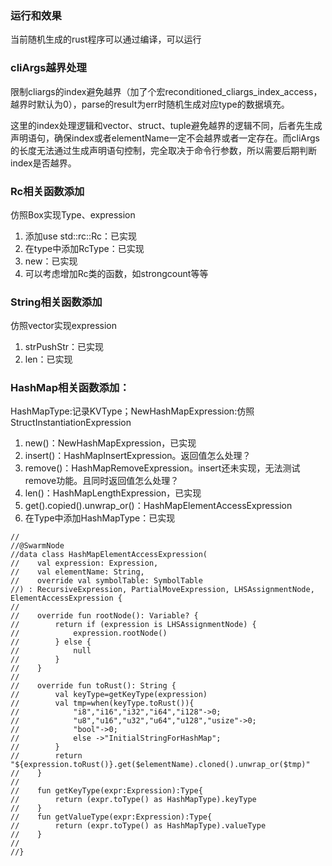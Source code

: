 ### 运行和效果

当前随机生成的rust程序可以通过编译，可以运行

### cliArgs越界处理
限制cliargs的index避免越界（加了个宏reconditioned_cliargs_index_access，越界时默认为0），parse的result为err时随机生成对应type的数据填充。

这里的index处理逻辑和vector、struct、tuple避免越界的逻辑不同，后者先生成声明语句，确保index或者elementName一定不会越界或者一定存在。而cliArgs的长度无法通过生成声明语句控制，完全取决于命令行参数，所以需要后期判断index是否越界。

### Rc相关函数添加
仿照Box实现Type、expression
1. 添加use std::rc::Rc：已实现
2. 在type中添加RcType：已实现
3. new：已实现
4. 可以考虑增加Rc类的函数，如strongcount等等

### String相关函数添加
仿照vector实现expression
1. strPushStr：已实现
2. len：已实现

### HashMap相关函数添加：
HashMapType:记录KVType；NewHashMapExpression:仿照StructInstantiationExpression
1. new()：NewHashMapExpression，已实现
2. insert()：HashMapInsertExpression。返回值怎么处理？
3. remove()：HashMapRemoveExpression。insert还未实现，无法测试remove功能。且同时返回值怎么处理？
4. len()：HashMapLengthExpression，已实现
5. get().copied().unwrap_or()：HashMapElementAccessExpression
6. 在Type中添加HashMapType：已实现
```agsl
//
//@SwarmNode
//data class HashMapElementAccessExpression(
//    val expression: Expression,
//    val elementName: String,
//    override val symbolTable: SymbolTable
//) : RecursiveExpression, PartialMoveExpression, LHSAssignmentNode, ElementAccessExpression {
//
//    override fun rootNode(): Variable? {
//        return if (expression is LHSAssignmentNode) {
//            expression.rootNode()
//        } else {
//            null
//        }
//    }
//
//    override fun toRust(): String {
//        val keyType=getKeyType(expression)
//        val tmp=when(keyType.toRust()){
//            "i8","i16","i32","i64","i128"->0;
//            "u8","u16","u32","u64","u128","usize"->0;
//            "bool"->0;
//            else ->"InitialStringForHashMap";
//        }
//        return "${expression.toRust()}.get($elementName).cloned().unwrap_or($tmp)"
//    }
//
//    fun getKeyType(expr:Expression):Type{
//        return (expr.toType() as HashMapType).keyType
//    }
//    fun getValueType(expr:Expression):Type{
//        return (expr.toType() as HashMapType).valueType
//    }
//
//}

```
### 







